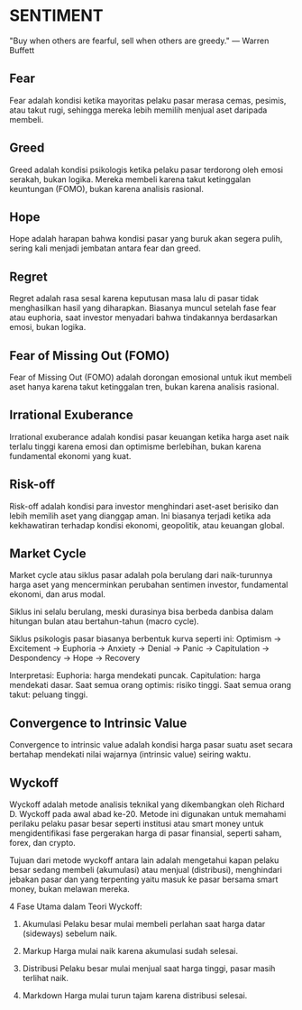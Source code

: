 # SENTIMENT

"Buy when others are fearful, sell when others are greedy."
— Warren Buffett

## Fear

Fear adalah kondisi ketika mayoritas pelaku pasar merasa cemas, pesimis, atau takut rugi, sehingga mereka lebih memilih menjual aset daripada membeli.

## Greed

Greed adalah kondisi psikologis ketika pelaku pasar terdorong oleh emosi serakah, bukan logika. Mereka membeli karena takut ketinggalan keuntungan (FOMO), bukan karena analisis rasional.

## Hope

Hope adalah harapan bahwa kondisi pasar yang buruk akan segera pulih, sering kali menjadi jembatan antara fear dan greed.

## Regret

Regret adalah rasa sesal karena keputusan masa lalu di pasar tidak menghasilkan hasil yang diharapkan. Biasanya muncul setelah fase fear atau euphoria, saat investor menyadari bahwa tindakannya berdasarkan emosi, bukan logika.

## Fear of Missing Out (FOMO)

Fear of Missing Out (FOMO) adalah dorongan emosional untuk ikut membeli aset hanya karena takut ketinggalan tren, bukan karena analisis rasional.

## Irrational Exuberance

Irrational exuberance adalah kondisi pasar keuangan ketika harga aset naik terlalu tinggi karena emosi dan optimisme berlebihan, bukan karena fundamental ekonomi yang kuat.

## Risk-off

Risk-off adalah kondisi para investor menghindari aset-aset berisiko dan lebih memilih aset yang dianggap aman. Ini biasanya terjadi ketika ada kekhawatiran terhadap kondisi ekonomi, geopolitik, atau keuangan global.

## Market Cycle

Market cycle atau siklus pasar adalah pola berulang dari naik-turunnya harga aset yang mencerminkan perubahan sentimen investor, fundamental ekonomi, dan arus modal.

Siklus ini selalu berulang, meski durasinya bisa berbeda danbisa dalam hitungan bulan atau bertahun-tahun (macro cycle).

Siklus psikologis pasar biasanya berbentuk kurva seperti ini:
Optimism → Excitement → Euphoria → Anxiety → Denial → Panic → Capitulation → Despondency → Hope → Recovery

Interpretasi:
Euphoria: harga mendekati puncak.
Capitulation: harga mendekati dasar.
Saat semua orang optimis: risiko tinggi.
Saat semua orang takut: peluang tinggi.

## Convergence to Intrinsic Value

Convergence to intrinsic value adalah kondisi harga pasar suatu aset secara bertahap mendekati nilai wajarnya (intrinsic value) seiring waktu.

## Wyckoff

Wyckoff adalah metode analisis teknikal yang dikembangkan oleh Richard D. Wyckoff pada awal abad ke-20. Metode ini digunakan untuk memahami perilaku pelaku pasar besar seperti institusi atau smart money untuk mengidentifikasi fase pergerakan harga di pasar finansial, seperti saham, forex, dan crypto.

Tujuan dari metode wyckoff antara lain adalah mengetahui kapan pelaku besar sedang membeli (akumulasi) atau menjual (distribusi), menghindari jebakan pasar dan yang terpenting yaitu masuk ke pasar bersama smart money, bukan melawan mereka.

4 Fase Utama dalam Teori Wyckoff:
1. Akumulasi
Pelaku besar mulai membeli perlahan saat harga datar (sideways) sebelum naik.

2. Markup
Harga mulai naik karena akumulasi sudah selesai.

3. Distribusi
Pelaku besar mulai menjual saat harga tinggi, pasar masih terlihat naik.

4. Markdown
Harga mulai turun tajam karena distribusi selesai.